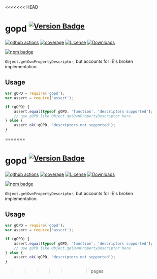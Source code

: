 <<<<<<< HEAD
# gopd <sup>[![Version Badge][npm-version-svg]][package-url]</sup>

[![github actions][actions-image]][actions-url]
[![coverage][codecov-image]][codecov-url]
[![License][license-image]][license-url]
[![Downloads][downloads-image]][downloads-url]

[![npm badge][npm-badge-png]][package-url]

`Object.getOwnPropertyDescriptor`, but accounts for IE's broken implementation.

## Usage

```javascript
var gOPD = require('gopd');
var assert = require('assert');

if (gOPD) {
	assert.equal(typeof gOPD, 'function', 'descriptors supported');
	// use gOPD like Object.getOwnPropertyDescriptor here
} else {
	assert.ok(!gOPD, 'descriptors not supported');
}
```

[package-url]: https://npmjs.org/package/gopd
[npm-version-svg]: https://versionbadg.es/ljharb/gopd.svg
[deps-svg]: https://david-dm.org/ljharb/gopd.svg
[deps-url]: https://david-dm.org/ljharb/gopd
[dev-deps-svg]: https://david-dm.org/ljharb/gopd/dev-status.svg
[dev-deps-url]: https://david-dm.org/ljharb/gopd#info=devDependencies
[npm-badge-png]: https://nodei.co/npm/gopd.png?downloads=true&stars=true
[license-image]: https://img.shields.io/npm/l/gopd.svg
[license-url]: LICENSE
[downloads-image]: https://img.shields.io/npm/dm/gopd.svg
[downloads-url]: https://npm-stat.com/charts.html?package=gopd
[codecov-image]: https://codecov.io/gh/ljharb/gopd/branch/main/graphs/badge.svg
[codecov-url]: https://app.codecov.io/gh/ljharb/gopd/
[actions-image]: https://img.shields.io/endpoint?url=https://github-actions-badge-u3jn4tfpocch.runkit.sh/ljharb/gopd
[actions-url]: https://github.com/ljharb/gopd/actions
=======
# gopd <sup>[![Version Badge][npm-version-svg]][package-url]</sup>

[![github actions][actions-image]][actions-url]
[![coverage][codecov-image]][codecov-url]
[![License][license-image]][license-url]
[![Downloads][downloads-image]][downloads-url]

[![npm badge][npm-badge-png]][package-url]

`Object.getOwnPropertyDescriptor`, but accounts for IE's broken implementation.

## Usage

```javascript
var gOPD = require('gopd');
var assert = require('assert');

if (gOPD) {
	assert.equal(typeof gOPD, 'function', 'descriptors supported');
	// use gOPD like Object.getOwnPropertyDescriptor here
} else {
	assert.ok(!gOPD, 'descriptors not supported');
}
```

[package-url]: https://npmjs.org/package/gopd
[npm-version-svg]: https://versionbadg.es/ljharb/gopd.svg
[deps-svg]: https://david-dm.org/ljharb/gopd.svg
[deps-url]: https://david-dm.org/ljharb/gopd
[dev-deps-svg]: https://david-dm.org/ljharb/gopd/dev-status.svg
[dev-deps-url]: https://david-dm.org/ljharb/gopd#info=devDependencies
[npm-badge-png]: https://nodei.co/npm/gopd.png?downloads=true&stars=true
[license-image]: https://img.shields.io/npm/l/gopd.svg
[license-url]: LICENSE
[downloads-image]: https://img.shields.io/npm/dm/gopd.svg
[downloads-url]: https://npm-stat.com/charts.html?package=gopd
[codecov-image]: https://codecov.io/gh/ljharb/gopd/branch/main/graphs/badge.svg
[codecov-url]: https://app.codecov.io/gh/ljharb/gopd/
[actions-image]: https://img.shields.io/endpoint?url=https://github-actions-badge-u3jn4tfpocch.runkit.sh/ljharb/gopd
[actions-url]: https://github.com/ljharb/gopd/actions
>>>>>>> pages
